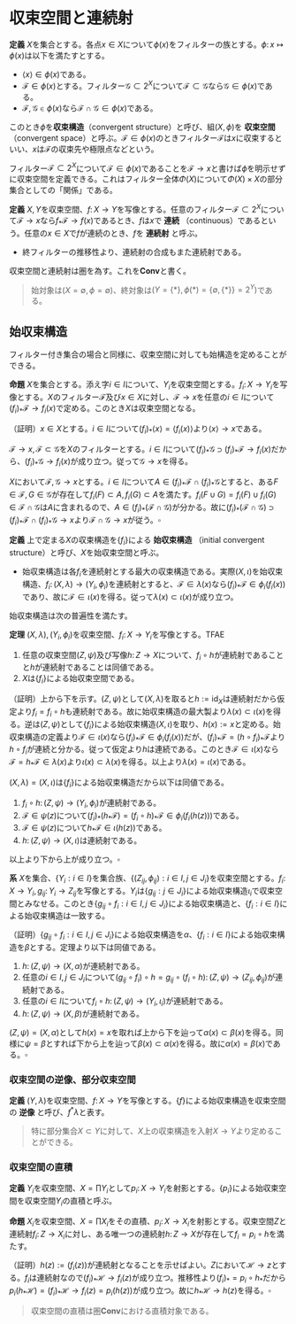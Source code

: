 
# 収束空間と連続射

__定義__ $X$を集合とする。各点$x\in X$について$\phi(x)$をフィルターの族とする。$\phi\colon x\mapsto\phi(x)$は以下を満たすとする。

- $\langle x \rangle\in\phi(x)$である。
- $\mathscr{F}\in\phi(x)$とする。フィルター$\mathscr{G}\subset 2^{X}$について$\mathscr{F}\subset\mathscr{G}$なら$\mathscr{G}\in\phi(x)$である。
- $\mathscr{F}, \mathscr{G}\in\phi(x)$なら$\mathscr{F}\cap\mathscr{G}\in\phi(x)$である。

このとき$\phi$を**収束構造**（convergent structure）と呼び、組$(X, \phi)$を **収束空間** （convergent space）と呼ぶ。$\mathscr{F}\in\phi(x)$のときフィルター$\mathscr{F}$は$x$に収束するといい、$x$は$\mathscr{F}$の収束先や極限点などという。

フィルター$\mathscr{F}\subset 2^{X}$について$\mathscr{F}\in\phi(x)$であることを$\mathscr{F}\rightarrow x$と書けば$\phi$を明示せずに収束空間を定義できる。これはフィルター全体$\Phi(X)$について$\Phi(X)\times X$の部分集合としての「関係」である。

__定義__ $X, Y$を収束空間、$f\colon X\rightarrow Y$を写像とする。任意のフィルター$\mathscr{F}\subset 2^{X}$について$\mathscr{F}\rightarrow x$なら$f_{\ast}\mathscr{F}\rightarrow f(x)$であるとき、$f$は$x$で **連続** （continuous）であるという。任意の$x\in X$で$f$が連続のとき、$f$を **連続射** と呼ぶ。

- 終フィルターの推移性より、連続射の合成もまた連続射である。

収束空間と連続射は圏を為す。これを$\mathbf{Conv}$と書く。

> 始対象は$(X=\emptyset, \phi=\emptyset)$、終対象は$(Y=\lbrace \ast \rbrace, \phi(\ast)=\lbrace\emptyset, \lbrace \ast \rbrace \rbrace=2^{Y})$である。




## 始収束構造

フィルター付き集合の場合と同様に、収束空間に対しても始構造を定めることができる。

__命題__ $X$を集合とする。添え字$i\in I$について、$Y_{i}$を収束空間とする。$f_{i}\colon X\rightarrow Y_{i}$を写像とする。$X$のフィルター$\mathscr{F}$及び$x\in X$に対し、$\mathscr{F}\rightarrow x$を任意の$i\in I$について$(f_{i})_{\ast}\mathscr{F}\rightarrow f_{i}(x)$で定める。このとき$X$は収束空間となる。

（証明）$x\in X$とする。$i\in I$について$(f_{i})_{\ast}\langle x \rangle=\langle f_{i}(x) \rangle$より$\langle x \rangle\rightarrow x$である。

$\mathscr{F}\rightarrow x, \mathscr{F}\subset\mathscr{G}$を$X$のフィルターとする。$i\in I$について$(f_{i})_{\ast}\mathscr{G}\supset(f_{i})_{\ast}\mathscr{F}\rightarrow f_{i}(x)$だから、$(f_{i})_{\ast}\mathscr{G}\rightarrow f_{i}(x)$が成り立つ。従って$\mathscr{G}\rightarrow x$を得る。

$X$において$\mathscr{F}, \mathscr{G}\rightarrow x$とする。$i\in I$について$A\in(f_{i})_{\ast}\mathscr{F}\cap(f_{i})_{\ast}\mathscr{G}$とすると、ある$F\in\mathscr{F}, G\in\mathscr{G}$が存在して$f_{i}(F)\subset A, f_{i}(G)\subset A$を満たす。$f_{i}(F\cup G)=f_{i}(F)\cup f_{i}(G)\in\mathscr{F}\cap\mathscr{G}$は$A$に含まれるので、$A\in(f_{i})_{\ast}(\mathscr{F}\cap\mathscr{G})$が分かる。故に$(f_{i})_{\ast}(\mathscr{F}\cap\mathscr{G})\supset (f_{i})_{\ast}\mathscr{F}\cap(f_{i})_{\ast}\mathscr{G}\rightarrow x$より$\mathscr{F}\cap\mathscr{G}\rightarrow x$が従う。$\square$

__定義__ 上で定まる$X$の収束構造を$\lbrace f_{i} \rbrace$による **始収束構造** （initial convergent structure）と呼び、$X$を始収束空間と呼ぶ。

- 始収束構造は各$f_{i}$を連続射とする最大の収束構造である。実際$(X, \iota)$を始収束構造、$f_{i}\colon(X, \lambda)\rightarrow (Y_{i}, \phi_{i})$を連続射とすると、$\mathscr{F}\in\lambda(x)$なら$(f_{i})_{\ast}\mathscr{F}\in\phi_{i}(f_{i}(x))$であり、故に$\mathscr{F}\in\iota(x)$を得る。従って$\lambda(x)\subset\iota(x)$が成り立つ。

始収束構造は次の普遍性を満たす。

__定理__ $(X, \lambda), (Y_{i}, \phi_{i})$を収束空間、$f_{i}\colon X\rightarrow Y_{i}$を写像とする。TFAE

1. 任意の収束空間$(Z, \psi)$及び写像$h\colon Z\rightarrow X$について、$f_{i}\circ h$が連続射であることと$h$が連続射であることは同値である。
1. $X$は$\lbrace f_{i} \rbrace$による始収束空間である。

（証明）上から下を示す。$(Z, \psi)$として$(X, \lambda)$を取ると$h:=\mathrm{id}_{X}$は連続射だから仮定より$f_{i}=f_{i}\circ h$も連続射である。故に始収束構造の最大製より$\lambda(x)\subset\iota(x)$を得る。逆は$(Z, \psi)$として$\lbrace f_{i} \rbrace$による始収束構造$(X, \iota)$を取り、$h(x):=x$と定める。始収束構造の定義より$\mathscr{F}\in\iota(x)$なら$(f_{i})_{\ast}\mathscr{F}\in\phi_{i}(f_{i}(x))$だが、$(f_{i})_{\ast}\mathscr{F}=(h\circ f_{i})_{\ast}\mathscr{F}$より$h\circ f_{i}$が連続と分かる。従って仮定より$h$は連続である。このとき$\mathscr{F}\in\iota(x)$なら$\mathscr{F}=h_{\ast}\mathscr{F}\in\lambda(x)$より$\iota(x)\subset\lambda(x)$を得る。以上より$\lambda(x)=\iota(x)$である。

$(X, \lambda)=(X, \iota)$は$\lbrace f_{i} \rbrace$による始収束構造だから以下は同値である。

1. $f_{i}\circ h\colon (Z, \psi)\rightarrow (Y_{i}, \phi_{i})$が連続射である。
1. $\mathscr{F}\in\psi(z)$について$(f_{i})_{\ast}(h_{\ast}\mathscr{F})=(f_{i}\circ h)_{\ast}\mathscr{F}\in\phi_{i}(f_{i}(h(z)))$である。
1. $\mathscr{F}\in\psi(z)$について$h_{\ast}\mathscr{F}\in \iota(h(z))$である。
1. $h\colon (Z, \psi)\rightarrow (X, \iota)$は連続射である。

以上より下から上が成り立つ。$\square$

__系__ $X$を集合、$\lbrace Y_{i} : i\in I \rbrace$を集合族、$\lbrace (Z_{ij}, \phi_{ij}) : i\in I, j\in J_{i} \rbrace$を収束空間とする。$f_{i}\colon X\rightarrow Y_{i}, g_{ij}\colon Y_{i}\rightarrow Z_{ij}$を写像とする。$Y_{i}$は$\lbrace g_{ij} : j\in J_{i} \rbrace$による始収束構造$\iota_{i}$で収束空間とみなせる。このとき$\lbrace g_{ij}\circ f_{i} : i\in I, j\in J_{i} \rbrace$による始収束構造と、$\lbrace f_{i} : i\in I \rbrace$による始収束構造は一致する。

（証明）$\lbrace g_{ij}\circ f_{i} : i\in I, j\in J_{i} \rbrace$による始収束構造を$\alpha$、$\lbrace f_{i} : i\in I \rbrace$による始収束構造を$\beta$とする。定理より以下は同値である。

1. $h\colon (Z, \psi)\rightarrow (X, \alpha)$が連続射である。
1. 任意の$i\in I, j\in J_{i}$について$(g_{ij}\circ f_{i})\circ h=g_{ij}\circ(f_{i}\circ h)\colon (Z, \psi)\rightarrow (Z_{ij}, \phi_{ij})$が連続射である。
1. 任意の$i\in I$について$f_{i}\circ h\colon (Z, \psi)\rightarrow(Y_{i}, \iota_{i})$が連続射である。
1. $h\colon (Z, \psi)\rightarrow (X, \beta)$が連続射である。

$(Z, \psi)=(X, \alpha)$として$h(x)=x$を取れば上から下を辿って$\alpha(x)\subset\beta(x)$を得る。同様に$\psi=\beta$とすれば下から上を辿って$\beta(x)\subset\alpha(x)$を得る。故に$\alpha(x)=\beta(x)$である。$\square$




### 収束空間の逆像、部分収束空間

__定義__ $(Y, \lambda)$を収束空間、$f\colon X\rightarrow Y$を写像とする。$\lbrace f \rbrace$による始収束構造を収束空間の **逆像** と呼び、$f^{\ast}\lambda$と表す。

> 特に部分集合$X\subset Y$に対して、$X$上の収束構造を入射$X\rightarrow Y$より定めることができる。




### 収束空間の直積

__定義__ $Y_{i}$を収束空間、$X=\prod Y_{i}$として$p_{i}\colon X\rightarrow Y_{i}$を射影とする。$\lbrace p_{i} \rbrace$による始収束空間を収束空間$Y_{i}$の直積と呼ぶ。

__命題__ $X_{i}$を収束空間、$X=\prod X_{i}$をその直積、$p_{i}\colon X\rightarrow X_{i}$を射影とする。収束空間$Z$と連続射$f_{i}\colon Z\rightarrow X_{i}$に対し、ある唯一つの連続射$h\colon Z\rightarrow X$が存在して$f_{i}=p_{i}\circ h$を満たす。

（証明）$h(z):=(f_{i}(z))$が連続射となることを示せばよい。$Z$において$\mathscr{H}\rightarrow z$とする。$f_{i}$は連続射なので$(f_{i})_{\ast}\mathscr{H}\rightarrow f_{i}(z)$が成り立つ。推移性より$(f_{i})_{\ast}=p_{i}\circ h_{\ast}$だから$p_{i}(h_{\ast}\mathscr{H})=( f_{i} )_{\ast}\mathscr{H}\rightarrow f_{i}(z)=p_{i}( h(z) )$が成り立つ。故に$h_{\ast}\mathscr{H}\rightarrow h(z)$を得る。$\square$

> 収束空間の直積は圏$\mathbf{Conv}$における直積対象である。